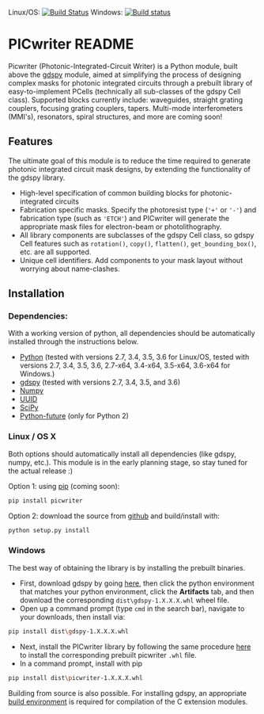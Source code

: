Linux/OS: [![Build Status](https://travis-ci.org/DerekK88/PICwriter.svg?branch=master)](https://travis-ci.org/DerekK88/PICwriter)
Windows: [![Build status](https://ci.appveyor.com/api/projects/status/f9q96u9na63hy3ce?svg=true)](https://ci.appveyor.com/project/DerekK88/PICwriter)

# PICwriter README
Picwriter (Photonic-Integrated-Circuit Writer) is a Python module, built above the [gdspy](https://github.com/heitzmann/gdspy) module, aimed at simplifying the process of designing complex masks for photonic integrated circuits through a prebuilt library of easy-to-implement PCells (technically all sub-classes of the gdspy Cell class).  Supported blocks currently include: waveguides, straight grating couplers, focusing grating couplers, tapers.  Multi-mode interferometers (MMI's), resonators, spiral structures, and more are coming soon!

## Features
The ultimate goal of this module is to reduce the time required to generate photonic integrated circuit mask designs, by extending the functionality of the gdspy library.
* High-level specification of common building blocks for photonic-integrated circuits
* Fabrication specific masks.  Specify the photoresist type (`'+'` or `'-'`) and fabrication type (such as `'ETCH'`) and PICwriter will generate the appropriate mask files for electron-beam or photolithography.
* All library components are subclasses of the gdspy Cell class, so gdspy Cell features such as `rotation()`, `copy()`, `flatten()`, `get_bounding_box()`, etc. are all supported.
* Unique cell identifiers.  Add components to your mask layout without worrying about name-clashes.

## Installation

### Dependencies:
With a working version of python, all dependencies should be automatically installed through the instructions below.

* [Python](http://www.python.org/) (tested with versions 2.7, 3.4, 3.5, 3.6 for Linux/OS, tested with versions 2.7, 3.4, 3.5, 3.6, 2.7-x64, 3.4-x64, 3.5-x64, 3.6-x64 for Windows.)
* [gdspy](https://github.com/heitzmann/gdspy) (tested with versions 2.7, 3.4, 3.5, and 3.6)
* [Numpy](http://numpy.scipy.org/)
* [UUID](https://pypi.python.org/pypi/uuid/)
* [SciPy](https://www.scipy.org/)
* [Python-future](http://python-future.org/) (only for Python 2)

### Linux / OS X
Both options should automatically install all dependencies (like gdspy, numpy, etc.).  This module is in the early planning stage, so stay tuned for the actual release :)

Option 1: using [pip](https://docs.python.org/3/installing/) (coming soon):

```sh
pip install picwriter
```

Option 2: download the source from [github](https://github.com/DerekK88/picwriter) and build/install with:

```sh
python setup.py install
```

### Windows
The best way of obtaining the library is by installing the prebuilt binaries.
* First, download gdspy by going [here](https://ci.appveyor.com/project/heitzmann/gdspy), then click the python environment that matches your python environment, click the **Artifacts** tab, and then download the corresponding `dist\gdspy-1.X.X.X.whl` wheel file.
* Open up a command prompt (type `cmd` in the search bar), navigate to your downloads, then install via:
```sh
pip install dist\gdspy-1.X.X.X.whl
```
* Next, install the PICwriter library by following the same procedure [here](https://ci.appveyor.com/project/DerekK88/picwriter) to install the corresponding prebuilt picwriter `.whl` file.
* In a command prompt, install with pip
```sh
pip install dist\picwriter-1.X.X.X.whl
```
Building from source is also possible.  For installing gdspy, an appropriate [build environment](https://wiki.python.org/moin/WindowsCompilers) is required for compilation of the C extension modules.
